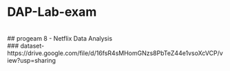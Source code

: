 # DAP-Lab-exam
<br>
## progeam 8 - Netflix Data Analysis
<br>
### dataset- https://drive.google.com/file/d/16fsR4sMHomGNzs8PbTeZ44e1vsoXcVCP/view?usp=sharing
